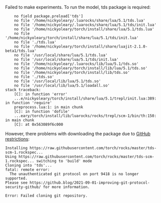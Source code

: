 Failed to make experiments. To run the model, tds package is required:  
```/home/nickyoleary/torch/install/bin/luajit: ...e/nickyoleary/torch/install/share/lua/5.1/trepl/init.lua:389: ...e/nickyoleary/torch/install/share/lua/5.1/trepl/init.lua:389: ...e/nickyoleary/torch/install/share/lua/5.1/trepl/init.lua:389: ...e/nickyoleary/torch/install/share/lua/5.1/trepl/init.lua:389: module 'tds' not found:No LuaRocks module found for tds
	no field package.preload['tds']
	no file '/home/nickyoleary/.luarocks/share/lua/5.1/tds.lua'
	no file '/home/nickyoleary/.luarocks/share/lua/5.1/tds/init.lua'
	no file '/home/nickyoleary/torch/install/share/lua/5.1/tds.lua'
	no file '/home/nickyoleary/torch/install/share/lua/5.1/tds/init.lua'
	no file './tds.lua'
	no file '/home/nickyoleary/torch/install/share/luajit-2.1.0-beta1/tds.lua'
	no file '/usr/local/share/lua/5.1/tds.lua'
	no file '/usr/local/share/lua/5.1/tds/init.lua'
	no file '/home/nickyoleary/.luarocks/lib/lua/5.1/tds.so'
	no file '/home/nickyoleary/torch/install/lib/lua/5.1/tds.so'
	no file '/home/nickyoleary/torch/install/lib/tds.so'
	no file './tds.so'
	no file '/usr/local/lib/lua/5.1/tds.so'
	no file '/usr/local/lib/lua/5.1/loadall.so'
stack traceback:
	[C]: in function 'error'
	...e/nickyoleary/torch/install/share/lua/5.1/trepl/init.lua:389: in function 'require'
	preprocess.lua:1: in main chunk
	[C]: in function 'dofile'
	...eary/torch/install/lib/luarocks/rocks/trepl/scm-1/bin/th:150: in main chunk
	[C]: at 0x563089f6c000
```
However, there problems with downloading the package due to [GitHub restrictions](https://github.blog/2021-09-01-improving-git-protocol-security-github/):  
```
Installing https://raw.githubusercontent.com/torch/rocks/master/tds-scm-1.rockspec...
Using https://raw.githubusercontent.com/torch/rocks/master/tds-scm-1.rockspec... switching to 'build' mode
Cloning into 'tds'...
fatal: remote error: 
  The unauthenticated git protocol on port 9418 is no longer supported.
Please see https://github.blog/2021-09-01-improving-git-protocol-security-github/ for more information.

Error: Failed cloning git repository.
```